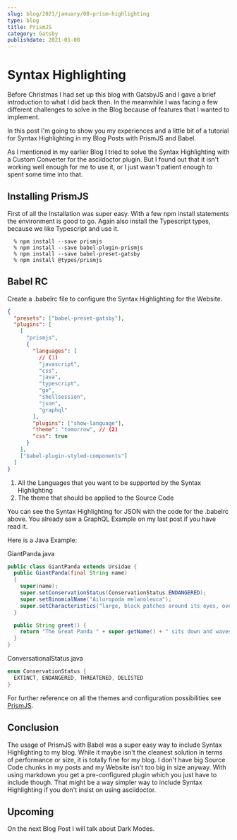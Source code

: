 ```yaml
---
slug: blog/2021/january/08-prism-highlighting
type: blog
title: PrismJS
category: Gatsby
publishdate: 2021-01-08
---
```


# Syntax Highlighting

Before Christmas I had set up this blog with GatsbyJS and I gave a brief introduction to what I did back then.
In the meanwhile I was facing a few different challenges to solve in the Blog because of features that I wanted to implement.

In this post I'm going to show you my experiences and a little bit of a tutorial for Syntax Highlighting in my Blog Posts with
PrismJS and Babel.

As I mentioned in my earlier Blog I tried to solve the Syntax Highlighting with a Custom Converter for the asciidoctor plugin.
But I found out that it isn't working well enough for me to use it, or I just wasn't patient enough to spent some time into that.

## Installing PrismJS

First of all the Installation was super easy.
With a few npm install statements the environment is good to go. Again also install the Typescript types, because we like Typescript and use it.

```shellsession
  % npm install --save prismjs
  % npm install --save babel-plugin-prismjs
  % npm install --save babel-preset-gatsby
  % npm install @types/prismjs
```

## Babel RC

Create a .babelrc file to configure the Syntax Highlighting for the Website.

```json
{
  "presets": ["babel-preset-gatsby"],
  "plugins": [
    [
      "prismjs",
      {
        "languages": [
          // (1)
          "javascript",
          "css",
          "java",
          "typescript",
          "go",
          "shellsession",
          "json",
          "graphql"
        ],
        "plugins": ["show-language"],
        "theme": "tomorrow", // (2)
        "css": true
      }
    ],
    ["babel-plugin-styled-components"]
  ]
}
```

1. All the Languages that you want to be supported by the Syntax Highlighting
2. The theme that should be applied to the Source Code

You can see the Syntax Highlighting for JSON with the code for the .babelrc above.
You already saw a GraphQL Example on my last post if you have read it.

Here is a Java Example:

GiantPanda.java

```java
public class GiantPanda extends Ursidae {
  public GiantPanda(final String name)
  {
    super(name);
    super.setConservationStatus(ConservationStatus.ENDANGERED);
    super.setBinomialName("Ailuropoda melanoleuca");
    super.setCharacteristics("large, black patches around its eyes, over the ears, and across its round body");
  }

  public String greet() {
    return "The Great Panda " + super.getName() + " sits down and waves back at you while smiling!"
  }
}
```

ConversationalStatus.java

```java
enum ConservationStatus {
  EXTINCT, ENDANGERED, THREATENED, DELISTED
}
```

For further reference on all the themes and configuration possibilities see [PrismJS](https://prismjs.com).

## Conclusion

The usage of PrismJS with Babel was a super easy way to include Syntax Highlighting to my blog.
While it maybe isn't the cleanest solution in terms of performance or size, it is totally fine for my blog.
I don't have big Source Code chunks in my posts and my Website isn't too big in size anyway.
With using markdown you get a pre-configured plugin which you just have to include though. That might be a way simpler
way to include Syntax Highlighting if you don't insist on using asciidoctor.

## Upcoming

On the next Blog Post I will talk about Dark Modes.
